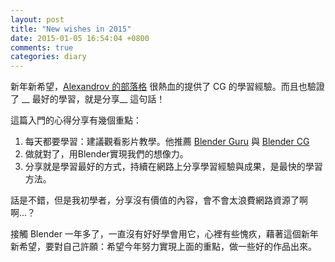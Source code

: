 ```yaml
---
layout: post
title: "New wishes in 2015"
date: 2015-01-05 16:54:04 +0800
comments: true
categories: diary
---
```

新年新希望，[Alexandrov 的部落格](http://www.creativeshrimp.com/getting-started-with-digital-art-01) 很熱血的提供了 CG 的學習經驗。而且也驗證了 __
最好的學習，就是分享__ 這句話！

這篇入門的心得分享有幾個重點：

1. 每天都要學習：建議觀看影片教學。他推薦 [Blender Guru](http://www.blenderguru.com/) 與 [Blender CG](http://cgcookie.com/blender/)
2. 做就對了，用Blender實現我們的想像力。
3. 分享就是學習最好的方式，持續在網路上分享學習經驗與成果，是最快的學習方法。

話是不錯，但是我初學者，分享沒有價值的內容，會不會太浪費網路資源了啊啊...？

接觸 Blender 一年多了，一直沒有好好學會用它，心裡有些愧疚，藉著這個新年新希望，要對自己許願：希望今年努力實現上面的重點，做一些好的作品出來。





